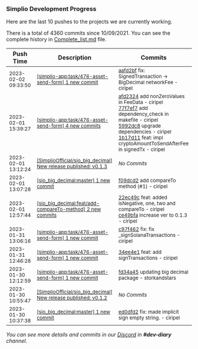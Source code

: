 
### Simplio Development Progress

Here are the last 10 pushes to the projects we are currently working.

There is a total of 4360 commits since 10/09/2021. You can see the complete history in
 [Complete_list.md](Complete_list.md) file.

| Push Time | Description | Commits |
| --- | --- | --- |
| <sub>2023-02-02 09:33:50</sub> | <sub>[[simplio-app:task/476\-asset\-send\-form] 1 new commit](https://github.com/SimplioOfficial/simplio-app/commit/aafd2bfdb03d6cf27fa123c67c76f8e35b1aee3d)</sub> | <sub>[aafd2bf](https://github.com/SimplioOfficial/simplio-app/commit/aafd2bfdb03d6cf27fa123c67c76f8e35b1aee3d) fix: SignedTransaction -> BigDecimal networkFee - ciripel</sub> |
| <sub>2023-02-01 15:39:27</sub> | <sub>[[simplio-app:task/476\-asset\-send\-form] 4 new commits](https://github.com/SimplioOfficial/simplio-app/compare/c97f462f983e...1b17d1154207)</sub> | <sub>[afd2324](https://github.com/SimplioOfficial/simplio-app/commit/afd232474be30ef3ee80214cd6882a6a8679c19e) add nonZeroValues in FeeData - ciripel<br>[77f7ef7](https://github.com/SimplioOfficial/simplio-app/commit/77f7ef74aff5e60189edb4d90f58103b1aaaad57) add dependency_check in makefile - ciripel<br>[5992dc8](https://github.com/SimplioOfficial/simplio-app/commit/5992dc893b13f2d422867f7dbcb4ad4b570a68b2) upgrade dependencies - ciripel<br>[1b17d11](https://github.com/SimplioOfficial/simplio-app/commit/1b17d115420758322f8edc24900c6a18e17a0c59) feat: impl cryptoAmountToSendAfterFee in signedTx - ciripel</sub> |
| <sub>2023-02-01 13:12:24</sub> | <sub>[[SimplioOfficial/sio_big_decimal] New release published: v0\.1\.3](https://github.com/SimplioOfficial/sio_big_decimal/releases/tag/v0.1.3)</sub> | <sub>_No Commits_</sub> |
| <sub>2023-02-01 13:07:28</sub> | <sub>[[sio_big_decimal:master] 1 new commit](https://github.com/SimplioOfficial/sio_big_decimal/commit/f09dcd2d133c9a8084d14ce6b5bb0f4ee16eaf81)</sub> | <sub>[f09dcd2](https://github.com/SimplioOfficial/sio_big_decimal/commit/f09dcd2d133c9a8084d14ce6b5bb0f4ee16eaf81) add compareTo method (#1) - ciripel</sub> |
| <sub>2023-02-01 12:57:44</sub> | <sub>[[sio_big_decimal:feat/add\-compareTo\-method] 2 new commits](https://github.com/SimplioOfficial/sio_big_decimal/compare/ed0dfd279531...ce49bfaaa6f5)</sub> | <sub>[22ec49c](https://github.com/SimplioOfficial/sio_big_decimal/commit/22ec49c91fcac0e2258b4240f75edc03747ef8e5) feat: added isNegative, one, two and compareTo - ciripel<br>[ce49bfa](https://github.com/SimplioOfficial/sio_big_decimal/commit/ce49bfaaa6f5042bccd85ca812f2012d73a351fe) increase ver to 0.1.3 - ciripel</sub> |
| <sub>2023-01-31 13:06:16</sub> | <sub>[[simplio-app:task/476\-asset\-send\-form] 1 new commit](https://github.com/SimplioOfficial/simplio-app/commit/c97f462f983e6840ddbc2237e384dd1766e32558)</sub> | <sub>[c97f462](https://github.com/SimplioOfficial/simplio-app/commit/c97f462f983e6840ddbc2237e384dd1766e32558) fix: fix _signSolanaTransactions - ciripel</sub> |
| <sub>2023-01-31 12:46:28</sub> | <sub>[[simplio-app:task/476\-asset\-send\-form] 1 new commit](https://github.com/SimplioOfficial/simplio-app/commit/34ee4e1f0bf004a2999fcc84f59c43c58e4107f5)</sub> | <sub>[34ee4e1](https://github.com/SimplioOfficial/simplio-app/commit/34ee4e1f0bf004a2999fcc84f59c43c58e4107f5) feat: add signTransactions - ciripel</sub> |
| <sub>2023-01-30 12:12:59</sub> | <sub>[[simplio-app:task/476\-asset\-send\-form] 1 new commit](https://github.com/SimplioOfficial/simplio-app/commit/fd34a452bbc4de5d65b11e2eb91a6a507f6e1795)</sub> | <sub>[fd34a45](https://github.com/SimplioOfficial/simplio-app/commit/fd34a452bbc4de5d65b11e2eb91a6a507f6e1795) updating big decimal package - storkandstars</sub> |
| <sub>2023-01-30 10:55:47</sub> | <sub>[[SimplioOfficial/sio_big_decimal] New release published: v0\.1\.2](https://github.com/SimplioOfficial/sio_big_decimal/releases/tag/v0.1.2)</sub> | <sub>_No Commits_</sub> |
| <sub>2023-01-30 10:37:38</sub> | <sub>[[sio_big_decimal:master] 1 new commit](https://github.com/SimplioOfficial/sio_big_decimal/commit/ed0dfd27953172a99438ccb4734d0deb1c840e44)</sub> | <sub>[ed0dfd2](https://github.com/SimplioOfficial/sio_big_decimal/commit/ed0dfd27953172a99438ccb4734d0deb1c840e44) fix: made implicit sign empty string. - ciripel</sub> |

_You can see more details and commits in our [Discord](https://discord.gg/aKhjuwZmdP) in **#dev-diary** channel._
